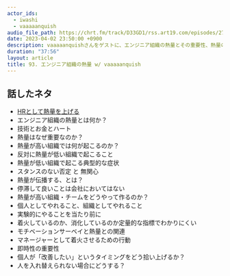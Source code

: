 ```yaml
---
actor_ids:
  - iwashi
  - vaaaaanquish
audio_file_path: https://chrt.fm/track/D33GD1/rss.art19.com/episodes/273e63ad-6ffe-418a-85ea-c5982b578ff3.mp3
date: 2023-04-02 23:50:00 +0900
description: vaaaaanquishさんをゲストに、エンジニア組織の熱量とその重要性、熱量の高い組織の作り方などについて語っていただいたエピソードです。
duration: "37:56"
layout: article
title: 93. エンジニア組織の熱量 w/ vaaaaanquish
---
```


## 話したネタ

- [HRとして熱量を上げる](https://note.com/vaaaaanquish/n/n57bcccabd5e8)
- エンジニア組織の熱量とは何か？
- 技術とお金とハート
- 熱量はなぜ重要なのか？
- 熱量が高い組織では何が起こるのか？
- 反対に熱量が低い組織で起こること
- 熱量が低い組織で起こる典型的な症状
- スタンスのない否定 と 無関心
- 熱量が伝播する、とは？
- 停滞して良いことは会社においてはない
- 熱量が高い組織・チームをどうやって作るのか？
- 個人としてやれること、組織としてやれること
- 実験的にやることを当たり前に
- 着火しているのか、消化しているのか定量的な指標でわかりにくい
- モチベーションサーベイと熱量との関連
- マネージャーとして着火させるための行動
- 即時性の重要性
- 個人が「改善したい」というタイミングをどう拾い上げるか？
- 人を入れ替えられない場合にどうする？
